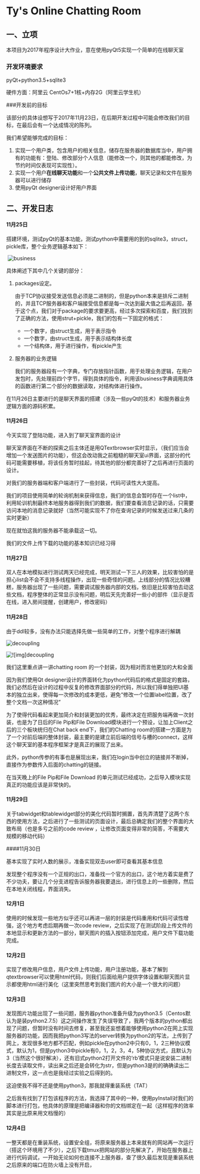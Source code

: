 # Ty's Online Chatting Room

## 一、立项

本项目为2017年程序设计大作业，意在使用pyQt5实现一个简单的在线聊天室

### 开发环境要求



pyQt+python3.5+sqlite3

硬件方面：阿里云 CentOs7+1核+内存2G（阿里云学生机）

###开发前的目标

该部分的具体设想写于2017年11月23日，在后期开发过程中可能会修改我们的目标，在最后会有一个达成情况的陈列。

我们希望能够完成的目标：

1. 实现一个用户类，包含用户的相关信息，储存在服务器的数据库当中，用户拥有的功能有：登陆、修改部分个人信息（能修改一个，则其他的都能修改，为节约时间仅表现可实现性）。
2. 实现一个用户**在线聊天功能**和一个**公共文件上传功能**，聊天记录和文件在服务器可以进行储存
3. 使用pyQt designer设计好用户界面

## 二、开发日志

#### 11月25日

搭建环境，测试pyQt的基本功能，测试python中需要用的到的sqlite3，struct，pickle库，整个业务逻辑基本如下：

​	![business](business.jpg)

具体阐述下其中几个关键的部分：

1. packages设定。

   由于TCP协议接受发送信息必须是二进制的，但是python本来是排斥二进制的，并且TCP服务器和客户端接受信息都是每一次达到最大值之后再返回，基于这个点，我们对于package的要求要更高，经过多次探索和百度，我们找到了正确的方法，使用strut+pickle，我们的包有一下固定的格式：

   - 一个数字，由struct生成，用于表示指令
   - 一个数字，由struct生成，用于表示结构体长度
   - 一个结构体，用于进行操作，有pickle产生

2. 服务器的业务逻辑

   我们的服务器段有一个字典，专门存放指针函数，用于处理业务逻辑，在用户发包时，先处理前四个字节，得到具体的指令，利用该business字典调用具体的函数进行第二个部分的数据读取，对结构体进行操作。

在11月26日主要进行的是聊天界面的搭建（涉及一些pyQt的技术）和服务器业务逻辑方面的源码积累。

#### 11月26日

今天实现了登陆功能，进入到了聊天室界面的设计

聊天室界面在不断的探索之后主体还是用QTextbrowser实时显示，（我们应当会增加一个发送图片的功能），但这会改动我之前粗糙的聊天室ui界面，这部分的代码可能需要移植，将该任务暂时挂起，待其他的部分都完善好了之后再进行页面的设计。

对我们的服务器端和客户端进行了一些封装，代码可读性大大提高。

我们的项目使用简单的轮询机制来获得信息，我们的信息会暂时存在一个list中，利用轮训机制最终本地服务器得到我们的数据，我们要查看消息记录的话，只需要访问本地的消息记录就好（当然可能实现不了你在查询记录的时候发送过来几条的实时更新）

现在就怕这我的服务器不能承载这一切。

我们的文件上传下载的功能的基本知识已经习得 

#### 11月27日

双人在本地模拟进行测试两天已经完成，明天测试一下三人的效果，比较害怕的是担心list会不会不支持多线程操作，出现一些奇怪的问题。上线部分的情况比较糟糕，服务器出现了一些问题，需要调试服务器内部的文档，依旧是比较害怕去动这些文档，程序整体的正常显示没有问题，明后天先完善好一些小的部件（显示是否在线，进入房间提醒，创建用户，修改密码）

#### 11月28日

由于ddl较多，没有办法只能选择先做一些简单的工作，对整个程序进行解耦

![decoupling](decoupling.jpg)

![![img]decoupling](decoupling2.jpg)

我们这里重点讲一讲chatting room 的一个封装，因为相对而言他更加的大和全面

因为我们使用Qt designer设计的界面转化为python代码后的格式是固定的套路，我们必然后在设计的过程中反复的修改界面部分的代码，所以我们得单独把UI基本的独立出来，使得每一次修改的成本更低，避免“修改一个位置label位置，改了整个文档一次这种情况”

为了使得代码看起来更加简介和封装更加的优秀，最终决定在把服务端再做一次封装，也是为了日后的File Pip和File Download模块进行一个预设，让加上Client之后的三个板块统归在Chat back end下，我们的Chatting room的搭建一方面是为了一个对前后端的整体封装，最主要的是建立前后端的信号与槽的connect，这样这个聊天室的基本程序框架才是真正的展现了出来。

此外，python传参的有事也是展现出来，我们在login当中创立的链接并不断掉，直接作为参数传入后面的chatting的链接。

在当天晚上的File Pip和File Download 的单元测试已经成功，之后导入模块实现真正的功能应该是非常快的。

#### 11月29日

关于tabwidget和tablewidget部分的美化代码暂时搁置，首先弄清楚了这两个东西的使用方法，之后进行了一些测试的页面设计，最后总确定我们的整个界面的大致布局（也是多亏之前的code review ，让修改页面变得非常的简答，不需要大规模的移动代码）

####11月30日

基本实现了实时人数的展示，准备实现双击user即可查看其基本信息

发现整个程序没有一个正规的出口，准备找一个官方的出口，这个地方着实是费了不少功夫，要让几个分支进程告诉服务器我要退出，进行信息上的一些删除，然后在本地关闭线程，界面消失。

#### 12月1日

使用的时候发现一些地方似乎还可以再进一层的封装是代码重用和代码可读性增强，这个地方考虑后期再做一次code review，之后实现了在测试阶段上传文件的本地显示和更新方法的一部分，聊天图片的插入按钮添加完成，用户文件下载功能完成。

#### 12月2日

实现了修改用户信息，用户文件上传功能，用户注册功能，基本了解到qtextbrowser可以使用html代码，则我们后面给用户提供字体设置和聊天图片显示都使用html进行美化（这里突然思考到我们图片的大小是一个很大的问题）

#### 12月3日

发现图片功能出现了一些问题，服务器python准备升级为python3.5（Centos默认为是装python2.7.5）这之间操作发生了失误导致了，我两个版本的python都出现了问题，但暂时没有时间去修复，甚至我还妄想着能够使用python2在网上实现服务器的功能，因而我把python3写法的server转换为python2的写法，上传到了网上，发现很多地方都不匹配，例如pickle在python2中只有0，1，2三种协议模式，默认为1，但是python3中pickle有0，1，2，3，4，5种协议方式，且默认为3（当然这个很好解决），还有旧式python2打开文件的‘rb’模式只是说安装二进制长度去读取文件，读出来之后还是会转化为str，但是python3是的的确确读出二进制文件，这一点也是我经过实验之后得到的。

这迫使我不得不还是使用python3，那我就得重装系统（TAT）

之后我有找到了打包该程序的方法，我选择了其中的一种，使用pyInstall对我们的脚本进行打包，他具体的原理是把编译器和你的文档绑定在一起（这样程序的效率其实是比原来用文档慢的）

#### 12月4日

一整天都是在重装系统，设置安全组，将原来服务器上本来就有的网站再一次运行（搭这个环境用了不少），之后下载tmux把网站的部分先解决了，开始在服务器上进行代码调试，一开始无论如何也连接不上服务器，查了很久最后发现是重装系统之后原来的端口在防火墙上没有开启，